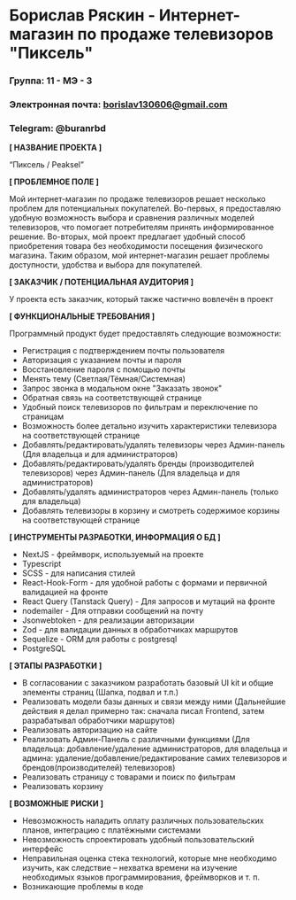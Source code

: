 # Борислав Ряскин - Интернет-магазин по продаже телевизоров "Пиксель"

### Группа: 11 - МЭ - 3
### Электронная почта: borislav130606@gmail.com
### Telegram: @buranrbd


**[ НАЗВАНИЕ ПРОЕКТА ]**

“Пиксель / Peaksel”

**[ ПРОБЛЕМНОЕ ПОЛЕ ]**

Мой интернет-магазин по продаже телевизоров решает несколько проблем для потенциальных покупателей. Во-первых, я предоставляю удобную возможность выбора и сравнения различных моделей телевизоров, что помогает потребителям принять информированное решение. Во-вторых, мой проект предлагает удобный способ приобретения товара без необходимости посещения физического магазина. Таким образом, мой интернет-магазин решает проблемы доступности, удобства и выбора для покупателей.

**[ ЗАКАЗЧИК / ПОТЕНЦИАЛЬНАЯ АУДИТОРИЯ ]**

У проекта есть заказчик, который также частично вовлечён в проект

**[ ФУНКЦИОНАЛЬНЫЕ ТРЕБОВАНИЯ ]**

Программный продукт будет предоставлять следующие возможности:
* Регистрация с подтверждением почты пользователя
* Авторизация с указанием почты и пароля
* Восстановление пароля с помощью почты
* Менять тему (Светлая/Тёмная/Системная)
* Запрос звонка в модальном окне "Заказать звонок" 
* Обратная связь на соответствующей странице
* Удобный поиск телевизоров по фильтрам и переключение по страницам 
* Возможность более детально изучить характеристики телевизора на соответствующей странице
* Добавлять/редактировать/удалять телевизоры через Админ-панель (Для владельца и для администраторов)
* Добавлять/редактировать/удалять бренды (производителей телевизоров) через Админ-панель (Для владельца и для администраторов)
* Добавлять/удалять администраторов через Админ-панель (только для владельца)
* Добавлять телевизоры в корзину и смотреть содержимое корзины на соответствующей странице

**[ ИНСТРУМЕНТЫ РАЗРАБОТКИ, ИНФОРМАЦИЯ О БД ]**

*   NextJS - фреймворк, используемый на проекте
*   Typescript
*   SCSS - для написания стилей
*   React-Hook-Form - для удобной работы с формами и первичной валидацией на фронте
*   React Query (Tanstack Query) - Для запросов и мутаций на фронте
*   nodemailer - Для отправки сообщений на почту 
*   Jsonwebtoken - для реализации авторизации 
*   Zod - для валидации данных в обработчиках маршрутов
*   Sequelize - ORM для работы с postgresql
*	PostgreSQL

**[ ЭТАПЫ РАЗРАБОТКИ ]**

*	В согласовании с заказчиком разработать базовый UI kit и общие элементы страниц (Шапка, подвал и т.п.)
*	Реализовать модели базы данных и связи между ними
(Дальнейшие действия я делал примерно так: сначала писал Frontend, затем разрабатывал обработчики маршрутов)
*	Реализовать авторизацию на сайте
*	Реализовать Админ-Панель с различными функциями (Для владельца: добавление/удаление администраторов, для владельца и админа: удаление/добавление/редактирование самих телевизоров и брендов(производителей) телевизоров)
*	Реализовать страницу с товарами и поиск по фильтрам
*	Реализовать корзину

**[ ВОЗМОЖНЫЕ РИСКИ ]**

*	Невозможность наладить оплату различных пользовательских планов, интеграцию с платёжными системами
*	Невозможность спроектировать удобный пользовательский интерфейс 
*	Неправильная оценка стека технологий, которые мне необходимо изучить, как следствие – нехватка времени на изучение    необходимых языков программирования, фреймворков и т. п.
*   Возникающие проблемы в коде